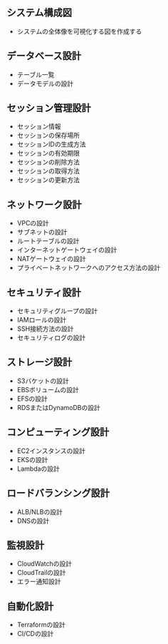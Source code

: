 ## システム構成図
- システムの全体像を可視化する図を作成する

## データベース設計
- テーブル一覧
- データモデルの設計

## セッション管理設計
- セッション情報
- セッションの保存場所
- セッションIDの生成方法
- セッションの有効期限
- セッションの削除方法
- セッションの取得方法
- セッションの更新方法

## ネットワーク設計
- VPCの設計
- サブネットの設計
- ルートテーブルの設計
- インターネットゲートウェイの設計
- NATゲートウェイの設計
- プライベートネットワークへのアクセス方法の設計

## セキュリティ設計
- セキュリティグループの設計
- IAMロールの設計
- SSH接続方法の設計
- セキュリティログの設計

## ストレージ設計
- S3バケットの設計
- EBSボリュームの設計
- EFSの設計
- RDSまたはDynamoDBの設計

## コンピューティング設計
- EC2インスタンスの設計
- EKSの設計
- Lambdaの設計

## ロードバランシング設計
- ALB/NLBの設計
- DNSの設計

## 監視設計
- CloudWatchの設計
- CloudTrailの設計
- エラー通知設計

## 自動化設計
- Terraformの設計
- CI/CDの設計
